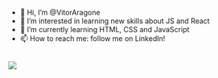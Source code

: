 - 👋 Hi, I’m @VitorAragone
- 👀 I’m interested in learning new skills about JS and React
- 🌱 I’m currently learning HTML, CSS and JavaScript
- 📫 How to reach me: follow me on LinkedIn!


<div>
  	<img src="https://img.shields.io/badge/HTML5-E34F26?style=for-the-badge&logo=html5&logoColor=white" alt="">
    <img src="https://img.shields.io/badge/CSS3-1572B6?style=for-the-badge&logo=css3&logoColor=white" alt="">
    <img src="https://img.shields.io/badge/JavaScript-323330?style=for-the-badge&logo=javascript&logoColor=F7DF1E" alt="">
 
<div> 
 <a href="https://www.linkedin.com/in/vitor-aragone-64aa20188/" target="_blank"><img src="https://img.shields.io/badge/-LinkedIn-%230077B5?style=for-the-badge&logo=linkedin&logoColor=white" target="_blank"></a> 
</div>
<!---
VitorAragone/VitorAragone is a ✨ special ✨ repository because its `README.md` (this file) appears on your GitHub profile.
You can click the Preview link to take a look at your changes.
--->
